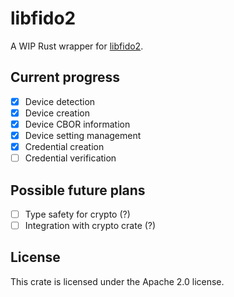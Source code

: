 # libfido2

A WIP Rust wrapper for [libfido2](https://github.com/Yubico/libfido2).

## Current progress

- [x] Device detection
- [x] Device creation
- [x] Device CBOR information
- [x] Device setting management
- [x] Credential creation
- [ ] Credential verification

## Possible future plans
- [ ] Type safety for crypto (?)
- [ ] Integration with crypto crate (?)

## License

This crate is licensed under the Apache 2.0 license.
